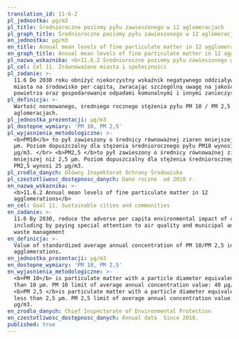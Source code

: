 ```yaml
---
translation_id: 11-6-2
pl_jednostka: µg/m3
pl_title: Średnioroczne poziomy pyłu zawieszonego w 12 aglomeracjach
pl_graph_title: Średnioroczne poziomy pyłu zawieszonego w 12 aglomeracjach
en_jednostka: µg/m3
en_title: Annual mean levels of fine particulate matter in 12 agglomerations
en_graph_title: Annual mean levels of fine particulate matter in 12 agglomerations
pl_nazwa_wskaznika: <b>11.6.2 Średnioroczne poziomy pyłu zawieszonego w 12 aglomeracjach</b>
pl_cel: Cel 11. Zrównoważone miasta i społeczności
pl_zadanie: >-
  11.6 Do 2030 roku obniżyć niekorzystny wskaźnik negatywnego oddziaływania
  miasta na środowisko per capita, zwracając szczególną uwagę na jakość
  powietrza oraz gospodarowanie odpadami komunalnymi i innymi zanieczyszczeniami
pl_definicja: >-
  Wartość normowanego, średniego rocznego stężenia pyłu PM 10 / PM 2,5 w 12
  aglomeracjach.
pl_jednostka_prezentacji: µg/m3
pl_dostepne_wymiary: 'PM 10, PM 2,5'
pl_wyjasnienia_metodologiczne: >-
  <b>PM10</b> to pył zawieszony o średnicy równoważnej ziaren mniejszej niż 10
  µm. Poziom dopuszczalny dla stężenia średniorocznego pyłu PM10 wynosi 40
  µg/m3. </br> <b>PM2,5 </b>to pył zawieszony o średnicy równoważnej ziaren
  mniejszej niż 2,5 µm. Poziom dopuszczalny dla stężenia średniorocznego pyłu
  PM2,5 wynosi 25 µg/m3.
pl_zrodlo_danych: Główny Inspektorat Ochrony Środowiska
pl_czestotliwosc_dostępnosc_danych: Dane roczne  od 2010 r.
en_nazwa_wskaznika: >-
  <b>11.6.2 Annual mean levels of fine particulate matter in 12
  agglomerations</b>
en_cel: Goal 11. Sustainable cities and communities
en_zadanie: >-
  11.6 By 2030, reduce the adverse per capita environmental impact of cities,
  including by paying special attention to air quality and municipal and other
  waste management
en_definicja: >-
  Value of standardized average annual concentration of PM 10/PM 2,5 in 12
  agglomerations.
en_jednostka_prezentacji: µg/m3
en_dostepne_wymiary: 'PM 10, PM 2,5'
en_wyjasnienia_metodologiczne: >-
  <b>PM 10</b> is particulate matter with a particle diameter equivalent to less
  than 10 µm. PM 10 limit of average annual concentration value: 40 µg/m3. </br>
  <b>PM 2,5 </b>is particulate matter with a particle diameter equivalent to
  less than 2,5 µm. PM 2,5 limit of average annual concentration value: 25
  µg/m3.
en_zrodlo_danych: Chief Inspectorate of Environmental Protection
en_czestotliwosc_dostępnosc_danych: Annual data  Since 2010.
published: true
---
```


